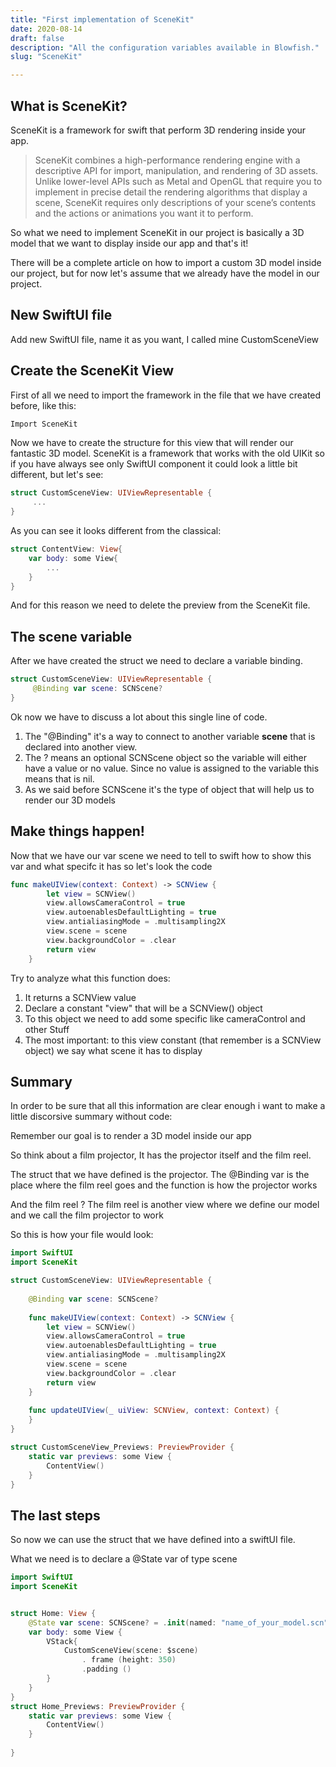 ```yaml
---
title: "First implementation of SceneKit"
date: 2020-08-14
draft: false
description: "All the configuration variables available in Blowfish."
slug: "SceneKit"

---
```


## What is SceneKit?

SceneKit is a framework for swift that perform 3D rendering inside your app.

> SceneKit combines a high-performance rendering engine with a descriptive API for import, manipulation, and rendering of 3D assets. Unlike lower-level APIs such as Metal and OpenGL that require you to implement in precise detail the rendering algorithms that display a scene, SceneKit requires only descriptions of your scene’s contents and the actions or animations you want it to perform.

So what we need to implement SceneKit in our project is basically a 3D model that we want to display inside our app and that's it!

There will be a complete article on how to import a custom 3D model inside our project, but for now let's assume that we already have the model in our project.

## New SwiftUI file

Add new SwiftUI file, name it as you want, I called mine CustomSceneView

## Create the SceneKit View

First of all we need to import the framework in the file that we have created before, like this:

```swift
Import SceneKit

```

Now we have to create the structure for this view that will render our fantastic 3D model. SceneKit is a framework that works with the old UIKit so if you have always see only SwiftUI component it could look a little bit different, but let's see:

```swift
struct CustomSceneView: UIViewRepresentable {
     ...
}
```


As you can see it looks different from the classical:

```swift
struct ContentView: View{
    var body: some View{
        ...
    }
}
```

And for this reason we need to delete the preview from the SceneKit file.

## The scene variable

After we have created the struct we need to declare a variable binding.

```swift
struct CustomSceneView: UIViewRepresentable {
     @Binding var scene: SCNScene?
}
```

Ok now we have to discuss a lot about this single line of code.

1. The "@Binding" it's a way to connect to another variable **scene** that is declared into another view.
2. The ? means an optional SCNScene object so the variable will either have a value or no value. Since no value is assigned to the variable this means that is nil.
3. As we said before SCNScene it's the type of object that will help us to render our 3D models






## Make things happen!

Now that we have our var scene we need to tell to swift how to show this var and what specifc it has so let's look the code

```swift
func makeUIView(context: Context) -> SCNView {
        let view = SCNView()
        view.allowsCameraControl = true
        view.autoenablesDefaultLighting = true
        view.antialiasingMode = .multisampling2X
        view.scene = scene
        view.backgroundColor = .clear
        return view
    }
```

Try to analyze what this function does:

1. It returns a SCNView value
2. Declare a constant "view" that will be a SCNView() object
3. To this object we need to add some specific like cameraControl and other Stuff
4. The most important: to this view constant (that remember is a SCNView object) we say what scene it has to display


## Summary

In order to be sure that all this information are clear enough i want to make a little discorsive summary without code:

Remember our goal is to render a 3D model inside our app

So think about a film projector, It has the projector itself and the film reel.

The struct that we have defined is the projector.
The @Binding var is the place where the film reel goes and the function is how the projector works

And the film reel ?
The film reel is another view where we define our model and we call the film projector to work

So this is how your file would look:

```swift
import SwiftUI
import SceneKit

struct CustomSceneView: UIViewRepresentable {
    
    @Binding var scene: SCNScene?
    
    func makeUIView(context: Context) -> SCNView {
        let view = SCNView()
        view.allowsCameraControl = true
        view.autoenablesDefaultLighting = true
        view.antialiasingMode = .multisampling2X
        view.scene = scene
        view.backgroundColor = .clear
        return view
    }
    
    func updateUIView(_ uiView: SCNView, context: Context) {
    }
}

struct CustomSceneView_Previews: PreviewProvider {
    static var previews: some View {
        ContentView()
    }
}
```

## The last steps

So now we can use the struct that we have defined into a swiftUI file.

What we need is to declare a @State var of type scene



```swift
import SwiftUI
import SceneKit


struct Home: View {
    @State var scene: SCNScene? = .init(named: "name_of_your_model.scn")
    var body: some View {
        VStack{
            CustomSceneView(scene: $scene)
                . frame (height: 350)
                .padding ()
        }
    }
}
struct Home_Previews: PreviewProvider {
    static var previews: some View {
        ContentView()
    }
    
}
```

